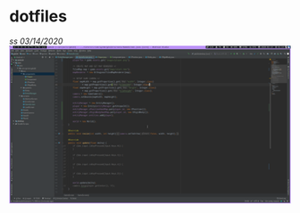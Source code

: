 # dotfiles
*ss 03/14/2020* ![link](https://github.com/igrmm/dotfiles/blob/master/ss/screenshot_2020-03-14_01:14:14.png)
